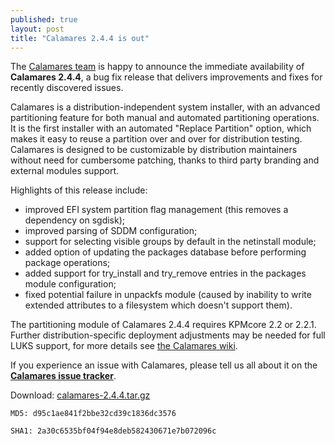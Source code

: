```yaml
---
published: true
layout: post
title: "Calamares 2.4.4 is out"
---
```

The [Calamares team](https://calamares.io/team/) is happy to announce the immediate availability of **Calamares 2.4.4**, a bug fix release that delivers improvements and fixes for recently discovered issues.

Calamares is a distribution-independent system installer, with an advanced partitioning feature for both manual and automated partitioning operations. It is the first installer with an automated "Replace Partition" option, which makes it easy to reuse a partition over and over for distribution testing. Calamares is designed to be customizable by distribution maintainers without need for cumbersome patching, thanks to third party branding and external modules support.

<!--more-->

Highlights of this release include:

* improved EFI system partition flag management (this removes a dependency on sgdisk);
* improved parsing of SDDM configuration;
* support for selecting visible groups by default in the netinstall module;
* added option of updating the packages database before performing package operations;
* added support for try_install and try_remove entries in the packages module configuration;
* fixed potential failure in unpackfs module (caused by inability to write extended attributes to a filesystem which doesn't support them).

The partitioning module of Calamares 2.4.4 requires KPMcore 2.2 or 2.2.1. Further distribution-specific deployment adjustments may be needed for full LUKS support, for more details see [the Calamares wiki](https://github.com/calamares/calamares/wiki/LUKS-Deployment).

If you experience an issue with Calamares, please tell us all about it on the [**Calamares issue tracker**](https://calamares.io/bugs/).

Download: [calamares-2.4.4.tar.gz](https://github.com/calamares/calamares/releases/download/v2.4.4/calamares-2.4.4.tar.gz)

`MD5: d95c1ae841f2bbe32cd39c1836dc3576`

`SHA1: 2a30c6535bf04f94e8deb582430671e7b072096c`
